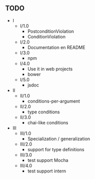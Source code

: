 TODO
----

* I
  * I/1.0
    * PostconditionViolation
    * ConditionViolation
  * I/2.0
    * Documentation en README
  * I/3.0
    * npm
  * I/4.0
    * Use it in web projects
    * bower
  * I/5.0
    * jsdoc
* II
  * II/1.0
    * conditions-per-argument
  * II/2.0
    * type conditions
  * II/3.0
    * chai-like conditions
* III
  * III/1.0
    * Specialization / generalization
  * III/2.0
    * support for type definitions
  * III/3.0
    * test support Mocha
  * III/4.0
    * test support intern
  
